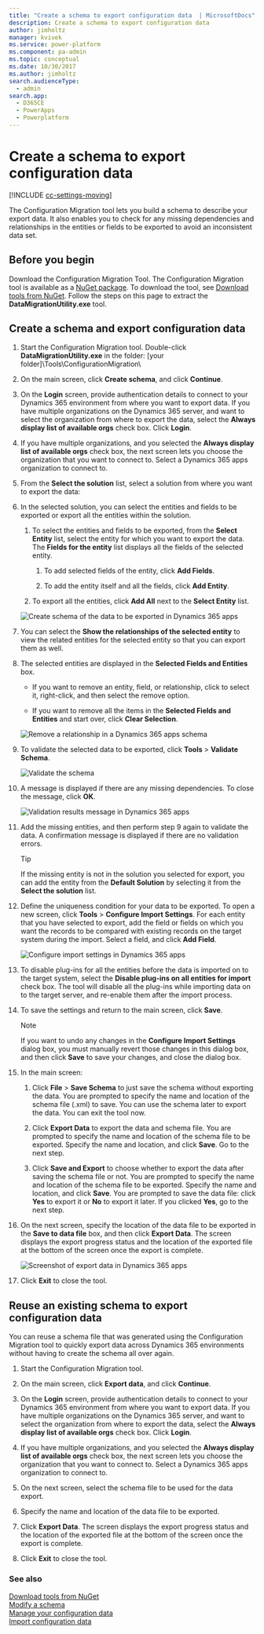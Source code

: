 ```yaml
---
title: "Create a schema to export configuration data  | MicrosoftDocs"
description: Create a schema to export configuration data
author: jimholtz
manager: kvivek
ms.service: power-platform
ms.component: pa-admin
ms.topic: conceptual
ms.date: 10/30/2017
ms.author: jimholtz
search.audienceType: 
  - admin
search.app: 
  - D365CE
  - PowerApps
  - Powerplatform
---
```

# Create a schema to export configuration data

[!INCLUDE [cc-settings-moving](../includes/cc-settings-moving.md)] 

The Configuration Migration tool lets you build a schema to describe your export data. It also enables you to check for any missing dependencies and relationships in the entities or fields to be exported to avoid an inconsistent data set.  
  
<a name="Prereq"></a>   

## Before you begin 

Download the Configuration Migration Tool. The Configuration Migration tool is available as a [NuGet package](https://www.nuget.org/packages/Microsoft.CrmSdk.XrmTooling.ConfigurationMigration.Wpf). To download the tool, see [Download tools from NuGet](/dynamics365/customer-engagement/developer/download-tools-nuget.md). Follow the steps on this page to extract the **DataMigrationUtility.exe** tool. 
 
<a name="CreateandExport"></a>  

## Create a schema and export configuration data  
  
1. Start the Configuration Migration tool. Double-click **DataMigrationUtility.exe** in the folder: \[your folder]\Tools\ConfigurationMigration\  
  
2. On the main screen, click **Create schema**, and click **Continue**.  
  
3. On the **Login** screen, provide authentication details to connect to your Dynamics 365 environment from where you want to export data. If you have multiple organizations on the Dynamics 365 server, and want to select the organization from where to export the data, select the **Always display list of available orgs** check box. Click **Login**.  
  
4. If you have multiple organizations, and you selected the **Always display list of available orgs** check box, the next screen lets you choose the organization that you want to connect to. Select a Dynamics 365 apps organization to connect to.  
  
5. From the **Select the solution** list, select a solution from where you want to export the data:  
  
6. In the selected solution, you can select the entities and fields to be exported or export all the entities within the solution.  
  
   1.  To select the entities and fields to be exported, from the **Select Entity** list, select the entity for which you want to export the data. The **Fields for the entity** list displays all the fields of the selected entity.  
  
       1.  To add selected fields of the entity, click **Add Fields**.  
  
       2.  To add the entity itself and all the fields, click **Add Entity**.  
  
   2.  To export all the entities, click **Add All** next to the **Select Entity** list.  
  
   ![Create schema of the data to be exported in Dynamics 365 apps](../admin/media/configure-migration-create-schema.PNG "Create schema of the data to be exported in Dynamics 365 apps")  
  
7. You can select the **Show the relationships of the selected entity** to view the related entities for the selected entity so that you can export them as well.  
  
8. The selected entities are displayed in the **Selected Fields and Entities** box.  
  
   -   If you want to remove an entity, field, or relationship, click to select it, right-click, and then select the remove option.  
  
   -   If you want to remove all the items in the **Selected Fields and Entities** and start over, click **Clear Selection**.  
  
   ![Remove a relationship in a Dynamics 365 apps schema](../admin/media/config-migration-create-schema-2.png "Remove a relationship in a Dynamics 365 apps schema")  
  
9. To validate the selected data to be exported, click **Tools** > **Validate Schema**.  
  
   ![Validate the schema](../admin/media/config-migration-create-schema-7.png "Validate the schema")  
  
10. A message is displayed if there are any missing dependencies. To close the message, click **OK**.  
  
    ![Validation results message in Dynamics 365 apps](../admin/media/config-migration-create-schema-3.PNG "Validation results message in Dynamics 365 apps")  
  
11. Add the missing entities, and then perform step 9 again to validate the data. A confirmation message is displayed if there are no validation errors.  
  
    > [!TIP]
    >  If the missing entity is not in the solution you selected for export, you can add the entity from the **Default Solution** by selecting it from the **Select the solution** list.  
  
12. Define the uniqueness condition for your data to be exported. To open a new screen, click **Tools** > **Configure Import Settings**. For each entity that you have selected to export, add the field or fields on which you want the records to be compared with existing records on the target system during the import. Select a field, and click **Add Field**.  
  
    ![Configure import settings in Dynamics 365 apps](../admin/media/config-migration-create-schema-4.PNG "Configure import settings in Dynamics 365 apps")  
  
13. To disable plug-ins for all the entities before the data is imported on to the target system, select the **Disable plug-ins on all entities for import** check box. The tool will disable all the plug-ins while importing data on to the target server, and re-enable them after the import process.  
  
14. To save the settings and return to the main screen, click **Save**.  
  
    > [!NOTE]
    >  If you want to undo any changes in the **Configure Import Settings** dialog box, you must manually revert those changes in this dialog box, and then click **Save** to save your changes, and close the dialog box.  
  
15. In the main screen:  
  
    1.  Click **File** > **Save Schema** to just save the schema without exporting the data. You are prompted to specify the name and location of the schema file (.xml) to save. You can use the schema later to export the data. You can exit the tool now.  
  
    2.  Click **Export Data** to export the data and schema file. You are prompted to specify the name and location of the schema file to be exported. Specify the name and location, and click **Save**. Go to the next step.  
  
    3.  Click **Save and Export** to choose whether to export the data after saving the schema file or not. You are prompted to specify the name and location of the schema file to be exported. Specify the name and location, and click **Save**. You are prompted to save the data file: click **Yes** to export it or **No** to export it later. If you clicked **Yes**, go to the next step.  
  
16. On the next screen, specify the location of the data file to be exported in the **Save to data file** box, and then click **Export Data**. The screen displays the export progress status and the location of the exported file at the bottom of the screen once the export is complete.  
  
    ![Screenshot of export data in Dynamics 365 apps](../admin/media/config-migration-create-schema-5.PNG "Screenshot of export data in Dynamics 365 apps")  
  
17. Click **Exit** to close the tool.  
  
<a name="ReuseSchematoExportData"></a>   
## Reuse an existing schema to export configuration data  
 You can reuse a schema file that was generated using the Configuration Migration tool to quickly export data across Dynamics 365 environments without having to create the schema all over again.  
  
1. Start the Configuration Migration tool.  
  
2. On the main screen, click **Export data**, and click **Continue**.  
  
3. On the **Login** screen, provide authentication details to connect to your Dynamics 365 environment from where you want to export data. If you have multiple organizations on the Dynamics 365 server, and want to select the organization from where to export the data, select the **Always display list of available orgs** check box. Click **Login**.  
  
4. If you have multiple organizations, and you selected the **Always display list of available orgs** check box, the next screen lets you choose the organization that you want to connect to. Select a Dynamics 365 apps organization to connect to.  
  
5. On the next screen, select the schema file to be used for the data export.  
  
6. Specify the name and location of the data file to be exported.  
  
7. Click **Export Data**. The screen displays the export progress status and the location of the exported file at the bottom of the screen once the export is complete.  
  
8. Click **Exit** to close the tool.  

### See also 
 [Download tools from NuGet](/dynamics365/customer-engagement/developer/download-tools-nuget.md) <br />
 [Modify a schema](modify-configuration-data-schema.md)   
 [Manage your configuration data](manage-configuration-data.md)   
 [Import configuration data](import-configuration-data.md)
